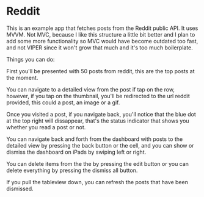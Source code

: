 # Reddit

This is an example app that fetches posts from the Reddit public API. It uses MVVM. Not MVC, because I like this structure a little bit better and I plan to add some more functionality so MVC would have become outdated too fast, and not VIPER since it won't grow that much and it's too much boilerplate.

Things you can do:

First you'll be presented with 50 posts from reddit, this are the top posts at the moment.

You can navigate to a detailed view from the post if tap on the row, however, if you tap on the thumbnail, you'll be redirected to the url reddit provided, this could a post, an image or a gif.

Once you visited a post, if you navigate back, you'll notice that the blue dot at the top right will dissappear, that's the status indicator that shows you whether you read a post or not.

You can navigate back and forth from the dashboard with posts to the detailed view by pressing the back button or the cell, and you can show or dismiss the dashboard on iPads by swiping left or right.

You can delete items from the the by pressing the edit button or you can delete everything by pressing the dismiss all button.

If you pull the tableview down, you can refresh the posts that have been dismissed.
